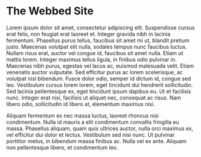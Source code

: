 # The Webbed Site

Lorem ipsum dolor sit amet, consectetur adipiscing elit. Suspendisse cursus erat felis, non feugiat erat laoreet et. Integer gravida nibh in lacinia fermentum. Phasellus purus tellus, faucibus sit amet mi ut, blandit pretium justo. Maecenas volutpat elit nulla, sodales tempus nunc faucibus luctus. Nullam risus erat, auctor vel congue id, faucibus sit amet nulla. Etiam ut mattis lorem. Integer maximus tellus ligula, in finibus odio pulvinar in. Maecenas nibh purus, egestas vel lacus ac, euismod malesuada velit. Etiam venenatis auctor vulputate. Sed efficitur purus ac lorem scelerisque, ac volutpat nisl bibendum. Fusce dolor odio, semper id dictum id, congue sed leo. Vestibulum cursus lorem lorem, eget tincidunt dui hendrerit sollicitudin. Sed lacinia pellentesque ex, eget tincidunt ipsum dapibus eu. Ut et facilisis nunc. Integer erat nisi, facilisis ut aliquet nec, consequat ac risus. Nam libero odio, sollicitudin id libero at, elementum maximus nisi.

Aliquam fermentum ex nec massa luctus, laoreet rhoncus nisi condimentum. Nulla id mauris a elit condimentum convallis fringilla eu massa. Phasellus aliquam, quam quis ultrices auctor, nulla orci maximus ex, vel efficitur dui dolor et lectus. Vestibulum sed nisi nunc. Ut pulvinar porttitor metus, in bibendum massa finibus ac. Nulla vel ex ante. Aliquam non pellentesque libero, et condimentum leo.
